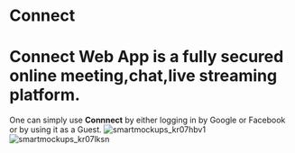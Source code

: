 # Connect
# Connect Web App is a fully secured online meeting,chat,live streaming platform.
One can simply use <b>Connnect</b> by either logging in by Google or Facebook or by using it as a Guest.
![smartmockups_kr07hbv1](https://user-images.githubusercontent.com/59795737/125237293-12844f00-e303-11eb-89ce-6e7a7d65b755.jpg)
![smartmockups_kr07lksn](https://user-images.githubusercontent.com/59795737/125237558-81fa3e80-e303-11eb-9cdf-6c97834ae635.jpg)

